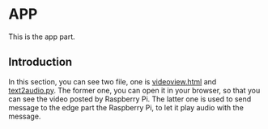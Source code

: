 # APP

This is the app part.

## Introduction

In this section, you can see two file, one is [videoview.html](./videoview.html) and [text2audio.py](./text2audio.py). The former one, you can open it in your browser, so that you can see the video posted by Raspberry Pi. The latter one is used to send message to the edge part the Raspberry Pi, to let it play audio with the message.
